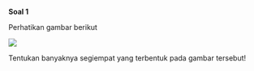 **Soal 1**

Perhatikan gambar berikut

![](resource:assets/md/materi_1/1.1.png "")

 
Tentukan banyaknya segiempat yang terbentuk pada gambar tersebut!

